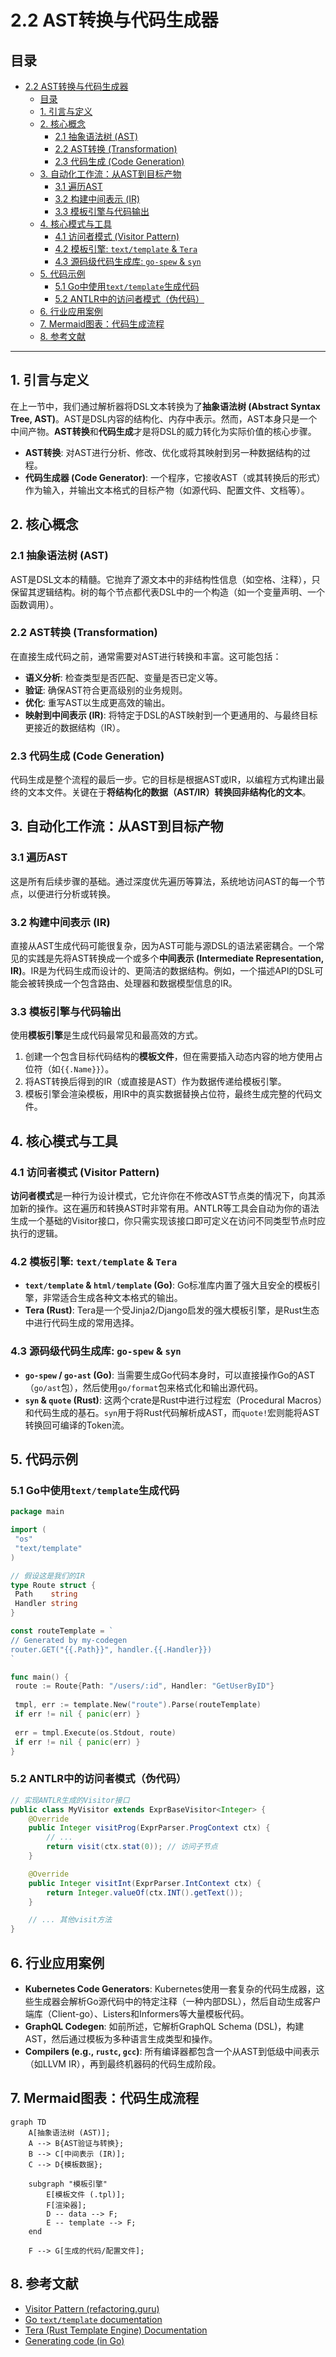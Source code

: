 # 2.2 AST转换与代码生成器

## 目录

- [2.2 AST转换与代码生成器](#22-ast转换与代码生成器)
  - [目录](#目录)
  - [1. 引言与定义](#1-引言与定义)
  - [2. 核心概念](#2-核心概念)
    - [2.1 抽象语法树 (AST)](#21-抽象语法树-ast)
    - [2.2 AST转换 (Transformation)](#22-ast转换-transformation)
    - [2.3 代码生成 (Code Generation)](#23-代码生成-code-generation)
  - [3. 自动化工作流：从AST到目标产物](#3-自动化工作流从ast到目标产物)
    - [3.1 遍历AST](#31-遍历ast)
    - [3.2 构建中间表示 (IR)](#32-构建中间表示-ir)
    - [3.3 模板引擎与代码输出](#33-模板引擎与代码输出)
  - [4. 核心模式与工具](#4-核心模式与工具)
    - [4.1 访问者模式 (Visitor Pattern)](#41-访问者模式-visitor-pattern)
    - [4.2 模板引擎: `text/template` \& `Tera`](#42-模板引擎-texttemplate--tera)
    - [4.3 源码级代码生成库: `go-spew` \& `syn`](#43-源码级代码生成库-go-spew--syn)
  - [5. 代码示例](#5-代码示例)
    - [5.1 Go中使用`text/template`生成代码](#51-go中使用texttemplate生成代码)
    - [5.2 ANTLR中的访问者模式（伪代码）](#52-antlr中的访问者模式伪代码)
  - [6. 行业应用案例](#6-行业应用案例)
  - [7. Mermaid图表：代码生成流程](#7-mermaid图表代码生成流程)
  - [8. 参考文献](#8-参考文献)

---

## 1. 引言与定义

在上一节中，我们通过解析器将DSL文本转换为了**抽象语法树 (Abstract Syntax Tree, AST)**。AST是DSL内容的结构化、内存中表示。然而，AST本身只是一个中间产物。**AST转换**和**代码生成**才是将DSL的威力转化为实际价值的核心步骤。

- **AST转换**: 对AST进行分析、修改、优化或将其映射到另一种数据结构的过程。
- **代码生成器 (Code Generator)**: 一个程序，它接收AST（或其转换后的形式）作为输入，并输出文本格式的目标产物（如源代码、配置文件、文档等）。

## 2. 核心概念

### 2.1 抽象语法树 (AST)

AST是DSL文本的精髓。它抛弃了源文本中的非结构性信息（如空格、注释），只保留其逻辑结构。树的每个节点都代表DSL中的一个构造（如一个变量声明、一个函数调用）。

### 2.2 AST转换 (Transformation)

在直接生成代码之前，通常需要对AST进行转换和丰富。这可能包括：

- **语义分析**: 检查类型是否匹配、变量是否已定义等。
- **验证**: 确保AST符合更高级别的业务规则。
- **优化**: 重写AST以生成更高效的输出。
- **映射到中间表示 (IR)**: 将特定于DSL的AST映射到一个更通用的、与最终目标更接近的数据结构（IR）。

### 2.3 代码生成 (Code Generation)

代码生成是整个流程的最后一步。它的目标是根据AST或IR，以编程方式构建出最终的文本文件。关键在于**将结构化的数据（AST/IR）转换回非结构化的文本**。

## 3. 自动化工作流：从AST到目标产物

### 3.1 遍历AST

这是所有后续步骤的基础。通过深度优先遍历等算法，系统地访问AST的每一个节点，以便进行分析或转换。

### 3.2 构建中间表示 (IR)

直接从AST生成代码可能很复杂，因为AST可能与源DSL的语法紧密耦合。一个常见的实践是先将AST转换成一个或多个**中间表示 (Intermediate Representation, IR)**。IR是为代码生成而设计的、更简洁的数据结构。例如，一个描述API的DSL可能会被转换成一个包含路由、处理器和数据模型信息的IR。

### 3.3 模板引擎与代码输出

使用**模板引擎**是生成代码最常见和最高效的方式。

1. 创建一个包含目标代码结构的**模板文件**，但在需要插入动态内容的地方使用占位符（如`{{.Name}}`）。
2. 将AST转换后得到的IR（或直接是AST）作为数据传递给模板引擎。
3. 模板引擎会渲染模板，用IR中的真实数据替换占位符，最终生成完整的代码文件。

## 4. 核心模式与工具

### 4.1 访问者模式 (Visitor Pattern)

**访问者模式**是一种行为设计模式，它允许你在不修改AST节点类的情况下，向其添加新的操作。这在遍历和转换AST时非常有用。ANTLR等工具会自动为你的语法生成一个基础的Visitor接口，你只需实现该接口即可定义在访问不同类型节点时应执行的逻辑。

### 4.2 模板引擎: `text/template` & `Tera`

- **`text/template` & `html/template` (Go)**: Go标准库内置了强大且安全的模板引擎，非常适合生成各种文本格式的输出。
- **Tera (Rust)**: Tera是一个受Jinja2/Django启发的强大模板引擎，是Rust生态中进行代码生成的常用选择。

### 4.3 源码级代码生成库: `go-spew` & `syn`

- **`go-spew` / `go-ast` (Go)**: 当需要生成Go代码本身时，可以直接操作Go的AST（`go/ast`包），然后使用`go/format`包来格式化和输出源代码。
- **`syn` & `quote` (Rust)**: 这两个crate是Rust中进行过程宏（Procedural Macros）和代码生成的基石。`syn`用于将Rust代码解析成AST，而`quote!`宏则能将AST转换回可编译的Token流。

## 5. 代码示例

### 5.1 Go中使用`text/template`生成代码

```go
package main

import (
 "os"
 "text/template"
)

// 假设这是我们的IR
type Route struct {
 Path    string
 Handler string
}

const routeTemplate = `
// Generated by my-codegen
router.GET("{{.Path}}", handler.{{.Handler}})
`

func main() {
 route := Route{Path: "/users/:id", Handler: "GetUserByID"}
 
 tmpl, err := template.New("route").Parse(routeTemplate)
 if err != nil { panic(err) }
 
 err = tmpl.Execute(os.Stdout, route)
 if err != nil { panic(err) }
}
```

### 5.2 ANTLR中的访问者模式（伪代码）

```java
// 实现ANTLR生成的Visitor接口
public class MyVisitor extends ExprBaseVisitor<Integer> {
    @Override
    public Integer visitProg(ExprParser.ProgContext ctx) {
        // ...
        return visit(ctx.stat(0)); // 访问子节点
    }

    @Override
    public Integer visitInt(ExprParser.IntContext ctx) {
        return Integer.valueOf(ctx.INT().getText());
    }

    // ... 其他visit方法
}
```

## 6. 行业应用案例

- **Kubernetes Code Generators**: Kubernetes使用一套复杂的代码生成器，这些生成器会解析Go源代码中的特定注释（一种内部DSL），然后自动生成客户端库（Client-go）、Listers和Informers等大量模板代码。
- **GraphQL Codegen**: 如前所述，它解析GraphQL Schema (DSL)，构建AST，然后通过模板为多种语言生成类型和操作。
- **Compilers (e.g., `rustc`, `gcc`)**: 所有编译器都包含一个从AST到低级中间表示（如LLVM IR），再到最终机器码的代码生成阶段。

## 7. Mermaid图表：代码生成流程

```mermaid
graph TD
    A[抽象语法树 (AST)];
    A --> B{AST验证与转换};
    B --> C[中间表示 (IR)];
    C --> D{模板数据};
    
    subgraph "模板引擎"
        E[模板文件 (.tpl)];
        F[渲染器];
        D -- data --> F;
        E -- template --> F;
    end
    
    F --> G[生成的代码/配置文件];
```

## 8. 参考文献

- [Visitor Pattern (refactoring.guru)](https://refactoring.guru/design-patterns/visitor)
- [Go `text/template` documentation](https://pkg.go.dev/text/template)
- [Tera (Rust Template Engine) Documentation](https://tera.netlify.app/docs/)
- [Generating code (in Go)](https://blog.carlmjohnson.net/post/2021/go-generate-code/)
